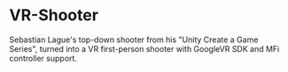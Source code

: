 # VR-Shooter
Sebastian Lague's top-down shooter from his "Unity Create a Game Series", turned into a VR first-person shooter with GoogleVR SDK and MFi controller support.
